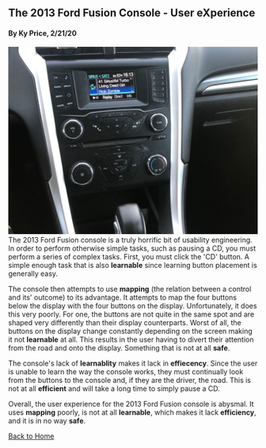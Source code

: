 ## The 2013 Ford Fusion Console - User eXperience
#### By Ky Price, 2/21/20

![alt text](../assets/fordfusion2013.jpg "Fusion Console")
The 2013 Ford Fusion console is a truly horrific bit of usability engineering. In order to perform otherwise simple tasks, such as pausing a CD, you must perform a series of complex tasks. First, you must click the 'CD' button. A simple enough task that is also **learnable** since learning button placement is generally easy. 

The console then attempts to use **mapping** (the relation between a control and its' outcome) to its advantage. It attempts to map the four buttons below the display with the four buttons on the display. Unfortunately, it does this very poorly. For one, the buttons are not quite in the same spot and are shaped very differently than their display counterparts. Worst of all, the buttons on the display change constantly depending on the screen making it not **learnable** at all. This results in the user having to divert their attention from the road and onto the display. Something that is not at all **safe**. 

The console's lack of **learnablity** makes it lack in **effiecency**. Since the user is unable to learn the way the console works, they must continually look from the buttons to the console and, if they are the driver, the road. This is not at all **efficient** and will take a long time to simply pause a CD. 

Overall, the user experience for the 2013 Ford Fusion console is abysmal. It uses **mapping** poorly, is not at all **learnable**, which makes it lack **efficiency**, and it is in no way **safe**. 

[Back to Home](../)
